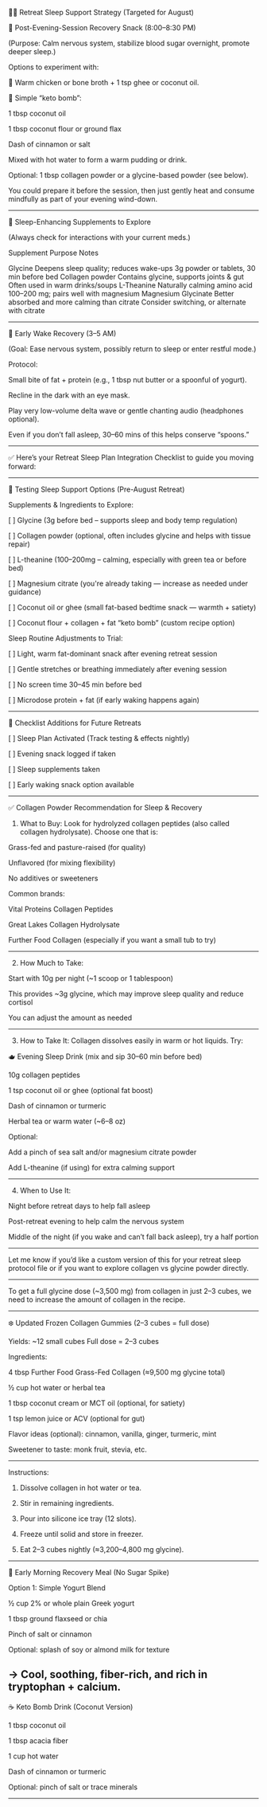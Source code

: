 🧘‍♂️ Retreat Sleep Support Strategy (Targeted for August)

🔸 Post-Evening-Session Recovery Snack (8:00–8:30 PM)

(Purpose: Calm nervous system, stabilize blood sugar overnight, promote deeper sleep.)

Options to experiment with:

🥣 Warm chicken or bone broth + 1 tsp ghee or coconut oil.

🥥 Simple “keto bomb”:

1 tbsp coconut oil

1 tbsp coconut flour or ground flax

Dash of cinnamon or salt

Mixed with hot water to form a warm pudding or drink.


Optional: 1 tbsp collagen powder or a glycine-based powder (see below).


You could prepare it before the session, then just gently heat and consume mindfully as part of your evening wind-down.


---

🔸 Sleep-Enhancing Supplements to Explore

(Always check for interactions with your current meds.)

Supplement	Purpose	Notes

Glycine	Deepens sleep quality; reduces wake-ups	3g powder or tablets, 30 min before bed
Collagen powder	Contains glycine, supports joints & gut	Often used in warm drinks/soups
L-Theanine	Naturally calming amino acid	100–200 mg; pairs well with magnesium
Magnesium Glycinate	Better absorbed and more calming than citrate	Consider switching, or alternate with citrate



---

🔸 Early Wake Recovery (3–5 AM)

(Goal: Ease nervous system, possibly return to sleep or enter restful mode.)

Protocol:

Small bite of fat + protein (e.g., 1 tbsp nut butter or a spoonful of yogurt).

Recline in the dark with an eye mask.

Play very low-volume delta wave or gentle chanting audio (headphones optional).

Even if you don’t fall asleep, 30–60 mins of this helps conserve “spoons.”



---
✅ Here’s your Retreat Sleep Plan Integration Checklist to guide you moving forward:


---

🧪 Testing Sleep Support Options (Pre-August Retreat)

Supplements & Ingredients to Explore:

[ ] Glycine (3g before bed – supports sleep and body temp regulation)

[ ] Collagen powder (optional, often includes glycine and helps with tissue repair)

[ ] L-theanine (100–200mg – calming, especially with green tea or before bed)

[ ] Magnesium citrate (you're already taking — increase as needed under guidance)

[ ] Coconut oil or ghee (small fat-based bedtime snack — warmth + satiety)

[ ] Coconut flour + collagen + fat “keto bomb” (custom recipe option)


Sleep Routine Adjustments to Trial:

[ ] Light, warm fat-dominant snack after evening retreat session

[ ] Gentle stretches or breathing immediately after evening session

[ ] No screen time 30–45 min before bed

[ ] Microdose protein + fat (if early waking happens again)



---

📝 Checklist Additions for Future Retreats

[ ] Sleep Plan Activated (Track testing & effects nightly)

[ ] Evening snack logged if taken

[ ] Sleep supplements taken

[ ] Early waking snack option available



---

✅ Collagen Powder Recommendation for Sleep & Recovery

1. What to Buy: Look for hydrolyzed collagen peptides (also called collagen hydrolysate). Choose one that is:

Grass-fed and pasture-raised (for quality)

Unflavored (for mixing flexibility)

No additives or sweeteners

Common brands:

Vital Proteins Collagen Peptides

Great Lakes Collagen Hydrolysate

Further Food Collagen (especially if you want a small tub to try)




---

2. How Much to Take:

Start with 10g per night (~1 scoop or 1 tablespoon)

This provides ~3g glycine, which may improve sleep quality and reduce cortisol

You can adjust the amount as needed



---

3. How to Take It: Collagen dissolves easily in warm or hot liquids. Try:

🫖 Evening Sleep Drink (mix and sip 30–60 min before bed)

10g collagen peptides

1 tsp coconut oil or ghee (optional fat boost)

Dash of cinnamon or turmeric

Herbal tea or warm water (~6–8 oz)


Optional:

Add a pinch of sea salt and/or magnesium citrate powder

Add L-theanine (if using) for extra calming support



---

4. When to Use It:

Night before retreat days to help fall asleep

Post-retreat evening to help calm the nervous system

Middle of the night (if you wake and can’t fall back asleep), try a half portion



---

Let me know if you’d like a custom version of this for your retreat sleep protocol file or if you want to explore collagen vs glycine powder directly.

---

To get a full glycine dose (~3,500 mg) from collagen in just 2–3 cubes, we need to increase the amount of collagen in the recipe.


---

❄️ Updated Frozen Collagen Gummies (2–3 cubes = full dose)

Yields: ~12 small cubes
Full dose = 2–3 cubes

Ingredients:

4 tbsp Further Food Grass-Fed Collagen (≈9,500 mg glycine total)

½ cup hot water or herbal tea

1 tbsp coconut cream or MCT oil (optional, for satiety)

1 tsp lemon juice or ACV (optional for gut)

Flavor ideas (optional): cinnamon, vanilla, ginger, turmeric, mint

Sweetener to taste: monk fruit, stevia, etc.



---

Instructions:

1. Dissolve collagen in hot water or tea.


2. Stir in remaining ingredients.


3. Pour into silicone ice tray (12 slots).


4. Freeze until solid and store in freezer.


5. Eat 2–3 cubes nightly (≈3,200–4,800 mg glycine).



---

🌅 Early Morning Recovery Meal (No Sugar Spike)


Option 1: Simple Yogurt Blend

½ cup 2% or whole plain Greek yogurt

1 tbsp ground flaxseed or chia

Pinch of salt or cinnamon

Optional: splash of soy or almond milk for texture


→ Cool, soothing, fiber-rich, and rich in tryptophan + calcium.
---


☕️ Keto Bomb Drink (Coconut Version)

1 tbsp coconut oil

1 tbsp acacia fiber

1 cup hot water

Dash of cinnamon or turmeric

Optional: pinch of salt or trace minerals

---
